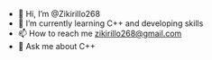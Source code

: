 - 👋 Hi, I’m @Zikirillo268
- 🌱 I’m currently learning C++ and developing skills
- 📫 How to reach me zikirillo268@gmail.com
- 💬 Ask me about C++
